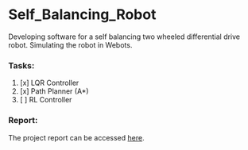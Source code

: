 # Self_Balancing_Robot
Developing software for a self balancing two wheeled differential drive robot. Simulating the robot in Webots.

### Tasks:

1. [x] LQR Controller
2. [x] Path Planner (A*)
3. [ ] RL Controller

### Report:

The project report can be accessed [here](https://srujan-d.github.io/uploads/AMR_Course_Project_Report.pdf).
